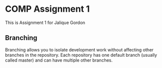 # COMP Assignment 1
This is Assignment 1 for Jalique Gordon

## Branching 
Branching allows you to isolate development work without affecting other branches in the repository.
Each repository has one default branch (usually called master) and can have multiple other branches. 